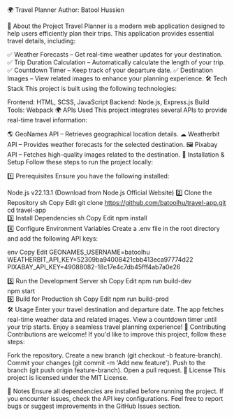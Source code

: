 🌍 Travel Planner
Author: Batool Hussien

🚀 About the Project
Travel Planner is a modern web application designed to help users efficiently plan their trips. This application provides essential travel details, including:

✅ Weather Forecasts – Get real-time weather updates for your destination.
✅ Trip Duration Calculation – Automatically calculate the length of your trip.
✅ Countdown Timer – Keep track of your departure date.
✅ Destination Images – View related images to enhance your planning experience.
🛠 Tech Stack
This project is built using the following technologies:

Frontend: HTML, SCSS, JavaScript
Backend: Node.js, Express.js
Build Tools: Webpack
🌍 APIs Used
This project integrates several APIs to provide real-time travel information:

🌎 GeoNames API – Retrieves geographical location details.
☁ Weatherbit API – Provides weather forecasts for the selected destination.
🖼 Pixabay API – Fetches high-quality images related to the destination.
🚀 Installation & Setup
Follow these steps to run the project locally:

1️⃣ Prerequisites
Ensure you have the following installed:

Node.js v22.13.1 (Download from Node.js Official Website)
2️⃣ Clone the Repository
sh
Copy
Edit
git clone https://github.com/batoolhu/travel-app.git  
cd travel-app  
3️⃣ Install Dependencies
sh
Copy
Edit
npm install  
4️⃣ Configure Environment Variables
Create a .env file in the root directory and add the following API keys:

env
Copy
Edit
GEONAMES_USERNAME=batoolhu
WEATHERBIT_API_KEY=52309ba94008421cbb413eca97774d22 
PIXABAY_API_KEY=49088082-18c17e4c7db45fff4ab7a0e26

5️⃣ Run the Development Server
sh
Copy
Edit
npm run build-dev  
npm start  
6️⃣ Build for Production
sh
Copy
Edit
npm run build-prod  
🛠 Usage
Enter your travel destination and departure date.
The app fetches real-time weather data and related images.
View a countdown timer until your trip starts.
Enjoy a seamless travel planning experience!
📝 Contributing
Contributions are welcome! If you'd like to improve this project, follow these steps:

Fork the repository.
Create a new branch (git checkout -b feature-branch).
Commit your changes (git commit -m 'Add new feature').
Push to the branch (git push origin feature-branch).
Open a pull request.
📄 License
This project is licensed under the MIT License.

📌 Notes
Ensure all dependencies are installed before running the project.
If you encounter issues, check the API key configurations.
Feel free to report bugs or suggest improvements in the GitHub Issues section.